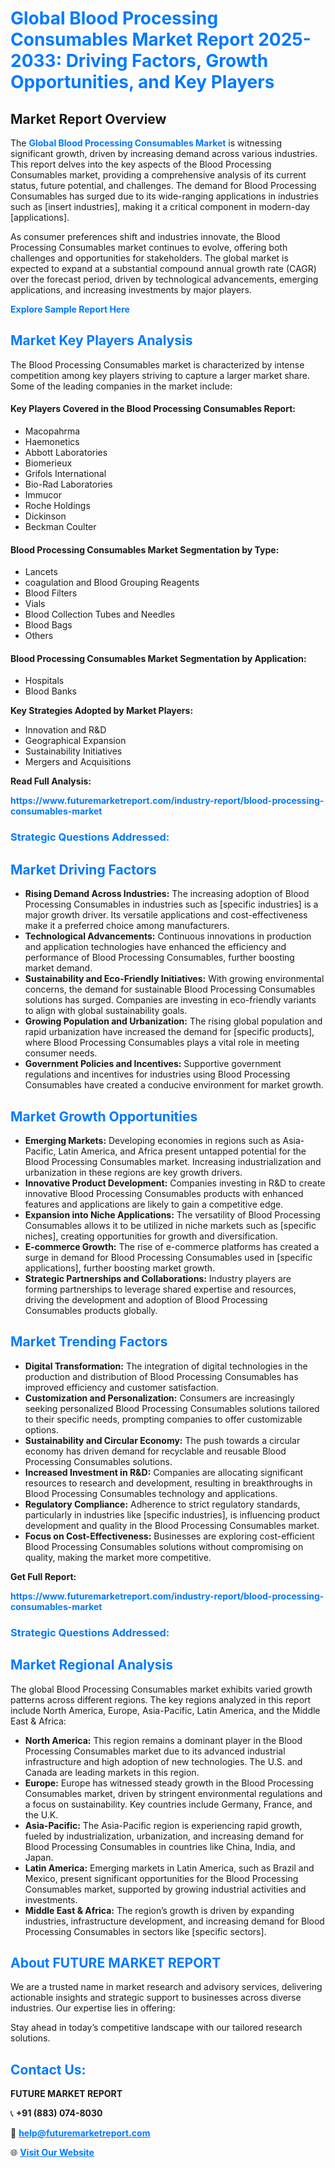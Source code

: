 <h1 style="color: #007BFF;">Global Blood Processing Consumables Market Report 2025-2033: Driving Factors, Growth Opportunities, and Key Players</h1>

<section id="overview">
<h2>Market Report Overview</h2>
<p>The <a href="https://www.futuremarketreport.com/industry-report/blood-processing-consumables-market" style="color: #007BFF; text-decoration: none;"><strong>Global Blood Processing Consumables Market</strong></a> is witnessing significant growth, driven by increasing demand across various industries. This report delves into the key aspects of the Blood Processing Consumables market, providing a comprehensive analysis of its current status, future potential, and challenges. The demand for Blood Processing Consumables has surged due to its wide-ranging applications in industries such as [insert industries], making it a critical component in modern-day [applications].</p>
<p>As consumer preferences shift and industries innovate, the Blood Processing Consumables market continues to evolve, offering both challenges and opportunities for stakeholders. The global market is expected to expand at a substantial compound annual growth rate (CAGR) over the forecast period, driven by technological advancements, emerging applications, and increasing investments by major players.</p>
</section>

<section id="overview">
<p><a href="https://www.futuremarketreport.com/request-sample/reportId=79764" style="color: #007BFF; text-decoration: none;"><strong>Explore Sample Report Here</strong></a></p>
</section>

<section id="key-players">
<h2 style="color: #007BFF;">Market Key Players Analysis</h2>
<p>The Blood Processing Consumables market is characterized by intense competition among key players striving to capture a larger market share. Some of the leading companies in the market include:</p>
<h4>Key Players Covered in the Blood Processing Consumables Report:</h4>
<ul><li>Macopahrma</li><li>Haemonetics</li><li>Abbott Laboratories</li><li>Biomerieux</li><li>Grifols International</li><li>Bio-Rad Laboratories</li><li>Immucor</li><li>Roche Holdings</li><li>Dickinson</li><li>Beckman Coulter</li></ul>
<h4>Blood Processing Consumables Market Segmentation by Type:</h4>
<ul><li>Lancets</li><li>coagulation and Blood Grouping Reagents</li><li>Blood Filters</li><li>Vials</li><li>Blood Collection Tubes and Needles</li><li>Blood Bags</li><li>Others</li></ul>

<h4>Blood Processing Consumables Market Segmentation by Application:</h4>
<ul><li>Hospitals</li><li>Blood Banks</li></ul>
<p><strong>Key Strategies Adopted by Market Players:</strong></p>
<ul>
<li>Innovation and R&D</li>
<li>Geographical Expansion</li>
<li>Sustainability Initiatives</li>
<li>Mergers and Acquisitions</li>
</ul>
</section>

<section>
<p><strong>Read Full Analysis: </strong></p><a href="https://www.futuremarketreport.com/industry-report/blood-processing-consumables-market" style="color: #007BFF; text-decoration: none;"><strong>https://www.futuremarketreport.com/industry-report/blood-processing-consumables-market</strong></a>
<h3 style="color: #007BFF;">Strategic Questions Addressed:</h3>
</section>

<section id="driving-factors">
<h2 style="color: #007BFF;">Market Driving Factors</h2>
<ul>
<li><strong>Rising Demand Across Industries:</strong> The increasing adoption of Blood Processing Consumables in industries such as [specific industries] is a major growth driver. Its versatile applications and cost-effectiveness make it a preferred choice among manufacturers.</li>
<li><strong>Technological Advancements:</strong> Continuous innovations in production and application technologies have enhanced the efficiency and performance of Blood Processing Consumables, further boosting market demand.</li>
<li><strong>Sustainability and Eco-Friendly Initiatives:</strong> With growing environmental concerns, the demand for sustainable Blood Processing Consumables solutions has surged. Companies are investing in eco-friendly variants to align with global sustainability goals.</li>
<li><strong>Growing Population and Urbanization:</strong> The rising global population and rapid urbanization have increased the demand for [specific products], where Blood Processing Consumables plays a vital role in meeting consumer needs.</li>
<li><strong>Government Policies and Incentives:</strong> Supportive government regulations and incentives for industries using Blood Processing Consumables have created a conducive environment for market growth.</li>
</ul>
</section>

<section id="growth-opportunities">
<h2 style="color: #007BFF;">Market Growth Opportunities</h2>
<ul>
<li><strong>Emerging Markets:</strong> Developing economies in regions such as Asia-Pacific, Latin America, and Africa present untapped potential for the Blood Processing Consumables market. Increasing industrialization and urbanization in these regions are key growth drivers.</li>
<li><strong>Innovative Product Development:</strong> Companies investing in R&D to create innovative Blood Processing Consumables products with enhanced features and applications are likely to gain a competitive edge.</li>
<li><strong>Expansion into Niche Applications:</strong> The versatility of Blood Processing Consumables allows it to be utilized in niche markets such as [specific niches], creating opportunities for growth and diversification.</li>
<li><strong>E-commerce Growth:</strong> The rise of e-commerce platforms has created a surge in demand for Blood Processing Consumables used in [specific applications], further boosting market growth.</li>
<li><strong>Strategic Partnerships and Collaborations:</strong> Industry players are forming partnerships to leverage shared expertise and resources, driving the development and adoption of Blood Processing Consumables products globally.</li>
</ul>
</section>

<section id="trending-factors">
<h2 style="color: #007BFF;">Market Trending Factors</h2>
<ul>
<li><strong>Digital Transformation:</strong> The integration of digital technologies in the production and distribution of Blood Processing Consumables has improved efficiency and customer satisfaction.</li>
<li><strong>Customization and Personalization:</strong> Consumers are increasingly seeking personalized Blood Processing Consumables solutions tailored to their specific needs, prompting companies to offer customizable options.</li>
<li><strong>Sustainability and Circular Economy:</strong> The push towards a circular economy has driven demand for recyclable and reusable Blood Processing Consumables solutions.</li>
<li><strong>Increased Investment in R&D:</strong> Companies are allocating significant resources to research and development, resulting in breakthroughs in Blood Processing Consumables technology and applications.</li>
<li><strong>Regulatory Compliance:</strong> Adherence to strict regulatory standards, particularly in industries like [specific industries], is influencing product development and quality in the Blood Processing Consumables market.</li>
<li><strong>Focus on Cost-Effectiveness:</strong> Businesses are exploring cost-efficient Blood Processing Consumables solutions without compromising on quality, making the market more competitive.</li>
</ul>
</section>

<section>
<p><strong>Get Full Report: </strong></p><a href="https://www.futuremarketreport.com/industry-report/blood-processing-consumables-market" style="color: #007BFF; text-decoration: none;"><strong>https://www.futuremarketreport.com/industry-report/blood-processing-consumables-market</strong></a>
<h3 style="color: #007BFF;">Strategic Questions Addressed:</h3>
</section>


<section id="regional-analysis">
<h2 style="color: #007BFF;">Market Regional Analysis</h2>
<p>The global Blood Processing Consumables market exhibits varied growth patterns across different regions. The key regions analyzed in this report include North America, Europe, Asia-Pacific, Latin America, and the Middle East & Africa:</p>
<ul>
<li><strong>North America:</strong> This region remains a dominant player in the Blood Processing Consumables market due to its advanced industrial infrastructure and high adoption of new technologies. The U.S. and Canada are leading markets in this region.</li>
<li><strong>Europe:</strong> Europe has witnessed steady growth in the Blood Processing Consumables market, driven by stringent environmental regulations and a focus on sustainability. Key countries include Germany, France, and the U.K.</li>
<li><strong>Asia-Pacific:</strong> The Asia-Pacific region is experiencing rapid growth, fueled by industrialization, urbanization, and increasing demand for Blood Processing Consumables in countries like China, India, and Japan.</li>
<li><strong>Latin America:</strong> Emerging markets in Latin America, such as Brazil and Mexico, present significant opportunities for the Blood Processing Consumables market, supported by growing industrial activities and investments.</li>
<li><strong>Middle East & Africa:</strong> The region’s growth is driven by expanding industries, infrastructure development, and increasing demand for Blood Processing Consumables in sectors like [specific sectors].</li>
</ul>
</section>

<footer>
<h2 style="color: #007BFF;">About FUTURE MARKET REPORT</h2>
<p>We are a trusted name in market research and advisory services, delivering actionable insights and strategic support to businesses across diverse industries. Our expertise lies in offering:</p>

<p>Stay ahead in today’s competitive landscape with our tailored research solutions.</p>

<h2 style="color: #007BFF;">Contact Us:</h2>
<p><strong>FUTURE MARKET REPORT</strong></p>
<p>📞 <strong>+91 (883) 074-8030</strong></p>
<p>📧 <strong><a href="mailto:help@futuremarketreport.com" style="color: #007BFF;">help@futuremarketreport.com</a></strong></p>
<p>🌐 <strong><a href="https://www.futuremarketreport.com/" style="color: #007BFF;">Visit Our Website</a></strong></p>
</footer>